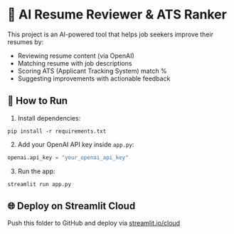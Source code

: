 # 🤖 AI Resume Reviewer & ATS Ranker

This project is an AI-powered tool that helps job seekers improve their resumes by:
- Reviewing resume content (via OpenAI)
- Matching resume with job descriptions
- Scoring ATS (Applicant Tracking System) match %
- Suggesting improvements with actionable feedback

## 🚀 How to Run

1. Install dependencies:

```
pip install -r requirements.txt
```

2. Add your OpenAI API key inside `app.py`:

```python
openai.api_key = "your_openai_api_key"
```

3. Run the app:

```
streamlit run app.py
```

## 🌐 Deploy on Streamlit Cloud

Push this folder to GitHub and deploy via [streamlit.io/cloud](https://streamlit.io/cloud)
